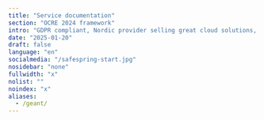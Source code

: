 ```yaml
---
title: "Service documentation"
section: "OCRE 2024 framework"
intro: "GDPR compliant, Nordic provider selling great cloud solutions, not data."
date: "2025-01-20"
draft: false
language: "en"
socialmedia: "/safespring-start.jpg"
nosidebar: "none"
fullwidth: "x"
nolist: ""
noindex: "x"
aliases:
  - /geant/
---
```

